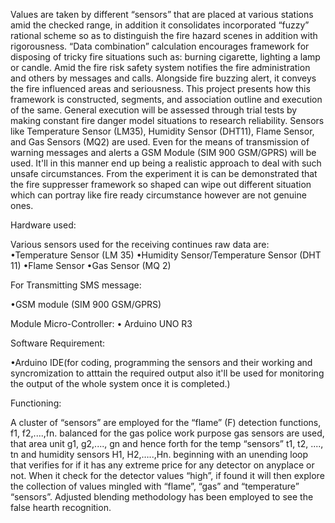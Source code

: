 Values are taken by different “sensors” that are placed at various stations amid the checked range, in addition it consolidates incorporated “fuzzy” rational scheme so as to distinguish the fire hazard scenes in addition with rigorousness. “Data combination” calculation encourages framework for disposing of tricky fire situations such as: burning cigarette, lighting a lamp or candle. Amid the fire risk safety system notifies the fire administration and others by messages and calls. Alongside fire buzzing alert, it conveys the fire influenced areas and seriousness. This project presents how this framework is constructed, segments, and association outline and execution of the same. General execution will be assessed through trial tests by making constant fire danger model situations to research reliability. Sensors like Temperature Sensor (LM35), Humidity Sensor (DHT11), Flame Sensor, and Gas Sensors (MQ2) are used. Even for the means of transmission of warning messages and alerts a GSM Module (SIM 900 GSM/GPRS) will be used. It'll in this manner end up being a realistic approach to deal with such unsafe circumstances. From the experiment it is can be demonstrated that the fire suppresser framework so shaped can wipe out different situation which can portray like fire ready circumstance however are not genuine ones.

Hardware used:

Various sensors used for the receiving continues raw data are:
•Temperature Sensor (LM 35)
•Humidity Sensor/Temperature Sensor (DHT 11)
•Flame Sensor
•Gas Sensor (MQ 2)

For Transmitting SMS message:

•GSM module (SIM 900 GSM/GPRS)

Module Micro-Controller:
•	Arduino UNO R3

Software Requirement:

•Arduino IDE(for coding, programming the sensors and their working and syncromization to atttain the required output also it'll be used for monitoring the output of the whole system once it is completed.)

Functioning:

A cluster of “sensors” are employed for the “flame” (F) detection functions, f1, f2,....,fn. balanced for the gas police work purpose gas sensors are used, that area unit g1, g2,...., gn and hence forth for the temp “sensors” t1, t2, ...., tn and humidity sensors H1, H2,…..,Hn. beginning with an unending loop that verifies for if it has any extreme price for any detector on anyplace or not. When it check for the detector values “high”, if found it will then explore the collection of values mingled with “flame”, “gas” and “temperature” “sensors”. Adjusted blending methodology has been employed to see the false hearth recognition.

